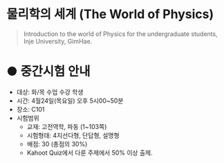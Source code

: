 # 물리학의 세계 (The World of Physics)

> Introduction to the world of Physics for the undergraduate students, Inje University, GimHae.

# ● 중간시험 안내 
- 대상: 화/목 수업 수강 학생
- 시간: 4월24일(목요일) 오후 5시00~50분
- 장소: C101
- 시험범위
    - 교재: 고전역학, 파동 (1~103쪽)
    - 시험형태: 4지선다형, 단답형, 설명형
    - 배점: 30 (총점의 30%)
    - Kahoot Quiz에서 다룬 주제에서 50% 이상 출제.
